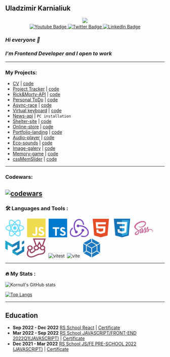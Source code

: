 

## Uladzimir Karnialiuk

<div id="header" align="center">
  <img src="https://media.giphy.com/media/v1.Y2lkPTc5MGI3NjExZjEyZTU2MjEwNzEyNTFmYWRkOTllMDBiMGMwMWY2N2JiMzcxZDY3YSZjdD1z/fkZukR450RQ1qnGaq9/giphy.gif" width="100"/>
</div>

<div id="badges" align="center">
  <a href="https://t.me/kornul665">
  <img src="https://img.shields.io/badge/Telegram-blue?style=for-the-badge&logo=telegram&logoColor=white" alt="Youtube Badge"/>
  </a>
 <a href="mailto:u.karnialiuk@gmail.com">
  <img src="https://img.shields.io/badge/Gmail-red?style=for-the-badge&logo=gmail&logoColor=white" alt="Twitter Badge"/>
  </a>
  <a href="https://www.linkedin.com/in/uladzimir-karnialiuk/">
  <img src="https://img.shields.io/badge/LinkedIn-blue?style=for-the-badge&logo=linkedin&logoColor=white" alt="LinkedIn Badge"/>
  </a>
</div>

### *Hi everyone 👋*
### *I'm Frontend Developer and I open to work*
---
### My Projects:

 * [CV](https://portfolio-kornull.netlify.app/) | [code](https://github.com/Kornull/CV)
 * [Project Tracker](https://kornull-project-tracker.netlify.app/) | [code](https://github.com/Kornull/Project-tracker)
 * [Rick&Morty-API](https://kornull.netlify.app/) | [code](https://github.com/Kornull/Rick-and-Morty-React)
 * [Personal ToDo](https://kornull-personal-todo.netlify.app/) | [code](https://github.com/Kornull/todo_list)
 * [Async-race](https://kornull-async.netlify.app/) | [code](https://github.com/Kornull/RS-School-Stage-1-2/tree/asynk-race)
 * [Virtual keyboard](https://kornull.github.io/virtualKeyboard/keyboard/) | [code](https://github.com/Kornull/virtualKeyboard)
 * [News-api](https://github.com/Kornull/News-API) | `PC installation` 
 * [Shelter-site](https://kornull-shelder.netlify.app) | [code](https://github.com/Kornull/Shelter)
 * [Online-store](https://kornull.github.io/Online-store/store) | [code](https://github.com/Kornull/Online-store)
 * [Portfolio-landing](https://rolling-scopes-school.github.io/kornull-JSFEPRESCHOOL/portfolio/) | [code](https://github.com/Kornull/RSSchool-stage0/tree/portfolio-part3)
 * [Audio-player](https://rolling-scopes-school.github.io/kornull-JSFEPRESCHOOL/audio-player/) | [code](https://github.com/Kornull/RSSchool-stage0/tree/audio-player)
 * [Eco-sounds](https://rolling-scopes-school.github.io/kornull-JSFEPRESCHOOL/eco-sounds/) | [code](https://github.com/Kornull/RSSchool-stage0/tree/eco-sounds)
 * [Image-galery](https://rolling-scopes-school.github.io/kornull-JSFEPRESCHOOL/image-galery/) | [code](https://github.com/Kornull/RSSchool-stage0/tree/image-galery)
 * [Memory-game](https://rolling-scopes-school.github.io/kornull-JSFEPRESCHOOL/memory-game/) | [code](https://github.com/Kornull/RSSchool-stage0/tree/memory-game)
 * [cssMemSlider](https://kornull.github.io/cssMemSlider/cssMemSlider/) | [code](https://github.com/Kornull/cssMemSlider)
 
 ---

### Codewars:
[![codewars](https://www.codewars.com/users/Kornull/badges/large)](https://www.codewars.com/users/Kornull) 
 ---
 
### :hammer_and_wrench: Languages and Tools :
<div>
  <img src="https://github.com/devicons/devicon/blob/master/icons/react/react-original.svg" title="React" alt="React" width="60" height="60"/>&nbsp;
  <img src="https://github.com/devicons/devicon/blob/master/icons/javascript/javascript-plain.svg" title="JavaScript" alt="Javascript" width="60" height="60"/>&nbsp;
  <img src="https://github.com/devicons/devicon/blob/master/icons/typescript/typescript-plain.svg" title="Typescript" alt="Typescript" width="60" height="60"/>&nbsp;
   <img src="https://github.com/devicons/devicon/blob/master/icons/redux/redux-original.svg" title="redux" alt="redux" width="60" height="60"/>&nbsp;
  <img src="https://github.com/devicons/devicon/blob/master/icons/html5/html5-plain.svg" title="HTML5" alt="htmlt" width="60" height="60"/>&nbsp;
  <img src="https://github.com/devicons/devicon/blob/master/icons/css3/css3-original.svg" title="css3" alt="css3" width="60" height="60"/>&nbsp;
  <img src="https://github.com/devicons/devicon/blob/master/icons/sass/sass-original.svg" title="sass" alt="sass" width="60" height="60"/>&nbsp;
  <img src="https://github.com/devicons/devicon/blob/master/icons/materialui/materialui-original.svg" title="materialUi" alt="materialUi" width="60" height="60"/>&nbsp;
  <img src="https://github.com/devicons/devicon/blob/master/icons/jest/jest-plain.svg" title="jest" alt="jest" width="60" height="60"/>&nbsp;
  <img src="https://vitest.dev/logo-shadow.svg" title="vitest" alt="vitest" width="60" height="60"/>&nbsp;
  <img src="https://camo.githubusercontent.com/61e102d7c605ff91efedb9d7e47c1c4a07cef59d3e1da202fd74f4772122ca4e/68747470733a2f2f766974656a732e6465762f6c6f676f2e737667" title="vite" alt="vite" width="60" height="60"/>&nbsp;
  <img src="https://github.com/devicons/devicon/blob/master/icons/webpack/webpack-plain.svg" title="webpack" alt="webpack" width="60" height="60"/>&nbsp;
</div>

 ---
 
### :fire: My Stats :

![Kornull's GitHub stats](https://github-readme-stats.vercel.app/api?username=kornull&show_icons=true&theme=vision-friendly-dark)

[![Top Langs](https://github-readme-stats.vercel.app/api/top-langs/?username=kornull&layout=compact&theme=vision-friendly-dark)](https://github.com/anuraghazra/github-readme-stats)

 ---
 
 ## Education
- **Sep 2022 - Dec 2022** [RS School React](https://rs.school/react/) | [Certificate](https://app.rs.school/certificate/dqot7sf6)
- **Mar 2022 - Sep 2022** [RS School JAVASCRIPT/FRONT-END 2022Q1(JAVASCRIPT)](https://rs.school/js/) | [Certificate](https://app.rs.school/certificate/60gbxy8l)</br>
- **Dec 2021 - Mar 2022** [RS School JS/FE PRE-SCHOOL 2022 (JAVASCRIPT)](https://rs.school/js-stage0/) | [Certificate](https://app.rs.school/certificate/wono6cx6)</br>
